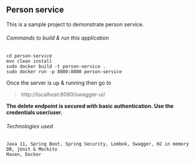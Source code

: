 ## Person service

This is a sample project to demonstrate person service. 

###### Commands to build & run this application
```
cd person-service
mvn clean install
sudo docker build -t person-service .
sudo docker run -p 8080:8080 person-service  
```

Once the server is up & running then go to

> http://localhost:8080/swagger-ui/

**The delete endpoint is secured with basic authentication. Use the credentials user/user.**

###### Technologies used
```
Java 11, Spring Boot, Spring Security, Lombok, Swagger, H2 in memory DB, jUnit & Mockito  
Maven, Docker
```
